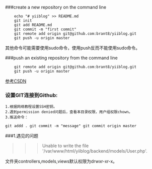 ###create a new repository on the command line
```
	echo "# yiiblog" >> README.md
	git init
	git add README.md
	git commit -m "first commit"
	git remote add origin git@github.com:brant8/yiiblog.git
	git push -u origin master
```
其他命令可能需要使用sudo命令，使用push反而不能使用sudo命令。

###push an existing repository from the command line
```
	git remote add origin git@github.com:brant8/yiiblog.git
	git push -u origin master
```
[参考CSDN](https://blog.csdn.net/u012526120/article/details/49401871)


### 设置GIT连接到Github:
	1.根据网络教程设置SSH密钥。
	2.遇到permission denied问题后，查看本目录权限，用户组权限chown。
	3.推送命令：
``
		git addd .
		git commit -m "message"
		git commit origin master
``

###1.遇见的问题
>>>Unable to write the file '/var/www/html/yiiblog/backend/models/User.php'.

文件夹controllers,models,views默认权限为drwxr-xr-x。




